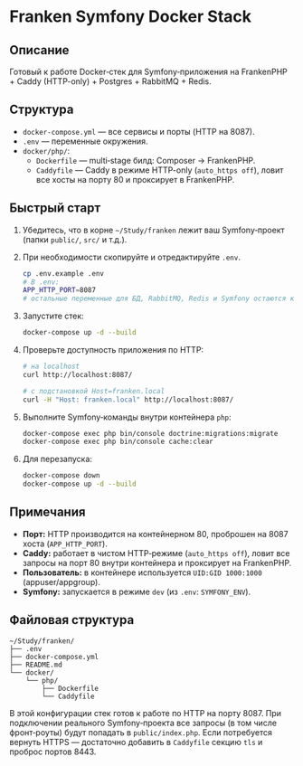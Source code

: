 # Franken Symfony Docker Stack

## Описание
Готовый к работе Docker‑стек для Symfony‑приложения на FrankenPHP + Caddy (HTTP-only) + Postgres + RabbitMQ + Redis.

## Структура
- `docker-compose.yml` — все сервисы и порты (HTTP на 8087).
- `.env` — переменные окружения.
- `docker/php/`:
  - `Dockerfile` — multi‑stage билд: Composer → FrankenPHP.
  - `Caddyfile` — Caddy в режиме HTTP-only (`auto_https off`), ловит все хосты на порту 80 и проксирует в FrankenPHP.

## Быстрый старт

1. Убедитесь, что в корне `~/Study/franken` лежит ваш Symfony‑проект (папки `public/`, `src/` и т.д.).
2. При необходимости скопируйте и отредактируйте `.env`.

   ```bash
   cp .env.example .env
   # В .env:
   APP_HTTP_PORT=8087
   # остальные переменные для БД, RabbitMQ, Redis и Symfony остаются как есть
   ```

3. Запустите стек:

   ```bash
   docker-compose up -d --build
   ```

4. Проверьте доступность приложения по HTTP:

   ```bash
   # на localhost
   curl http://localhost:8087/

   # с подстановкой Host=franken.local
   curl -H "Host: franken.local" http://localhost:8087/
   ```

5. Выполните Symfony‑команды внутри контейнера `php`:

   ```bash
   docker-compose exec php bin/console doctrine:migrations:migrate
   docker-compose exec php bin/console cache:clear
   ```

6. Для перезапуска:

   ```bash
   docker-compose down
   docker-compose up -d --build
   ```

## Примечания

- **Порт:** HTTP производится на контейнерном 80, проброшен на 8087 хоста (`APP_HTTP_PORT`).
- **Caddy:** работает в чистом HTTP‑режиме (`auto_https off`), ловит все запросы на порт 80 внутри контейнера и проксирует на FrankenPHP.
- **Пользователь:** в контейнере используется `UID:GID 1000:1000` (appuser/appgroup).
- **Symfony:** запускается в режиме `dev` (из `.env`: `SYMFONY_ENV`).

## Файловая структура

```
~/Study/franken/
├── .env
├── docker-compose.yml
├── README.md
└── docker/
    └── php/
        ├── Dockerfile
        └── Caddyfile
```

В этой конфигурации стек готов к работе по HTTP на порту 8087. При подключении реального Symfony‑проекта все запросы (в том числе фронт‑роуты) будут попадать в `public/index.php`. Если потребуется вернуть HTTPS — достаточно добавить в `Caddyfile` секцию `tls` и проброс портов 8443.
